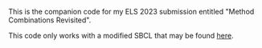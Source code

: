 This is the companion code for my ELS 2023 submission entitled "Method
Combinations Revisited".

This code only works with a modified SBCL that may be found
[here](https://github.com/didierverna/sbcl/tree/method-combination-types).
